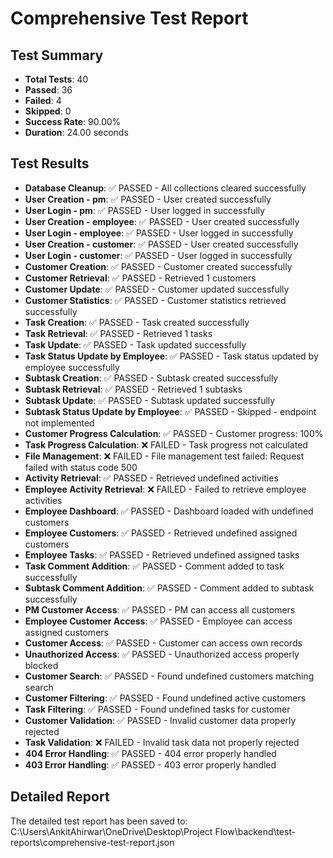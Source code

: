 
# Comprehensive Test Report

## Test Summary
- **Total Tests**: 40
- **Passed**: 36
- **Failed**: 4
- **Skipped**: 0
- **Success Rate**: 90.00%
- **Duration**: 24.00 seconds

## Test Results
- **Database Cleanup**: ✅ PASSED - All collections cleared successfully
- **User Creation - pm**: ✅ PASSED - User created successfully
- **User Login - pm**: ✅ PASSED - User logged in successfully
- **User Creation - employee**: ✅ PASSED - User created successfully
- **User Login - employee**: ✅ PASSED - User logged in successfully
- **User Creation - customer**: ✅ PASSED - User created successfully
- **User Login - customer**: ✅ PASSED - User logged in successfully
- **Customer Creation**: ✅ PASSED - Customer created successfully
- **Customer Retrieval**: ✅ PASSED - Retrieved 1 customers
- **Customer Update**: ✅ PASSED - Customer updated successfully
- **Customer Statistics**: ✅ PASSED - Customer statistics retrieved successfully
- **Task Creation**: ✅ PASSED - Task created successfully
- **Task Retrieval**: ✅ PASSED - Retrieved 1 tasks
- **Task Update**: ✅ PASSED - Task updated successfully
- **Task Status Update by Employee**: ✅ PASSED - Task status updated by employee successfully
- **Subtask Creation**: ✅ PASSED - Subtask created successfully
- **Subtask Retrieval**: ✅ PASSED - Retrieved 1 subtasks
- **Subtask Update**: ✅ PASSED - Subtask updated successfully
- **Subtask Status Update by Employee**: ✅ PASSED - Skipped - endpoint not implemented
- **Customer Progress Calculation**: ✅ PASSED - Customer progress: 100%
- **Task Progress Calculation**: ❌ FAILED - Task progress not calculated
- **File Management**: ❌ FAILED - File management test failed: Request failed with status code 500
- **Activity Retrieval**: ✅ PASSED - Retrieved undefined activities
- **Employee Activity Retrieval**: ❌ FAILED - Failed to retrieve employee activities
- **Employee Dashboard**: ✅ PASSED - Dashboard loaded with undefined customers
- **Employee Customers**: ✅ PASSED - Retrieved undefined assigned customers
- **Employee Tasks**: ✅ PASSED - Retrieved undefined assigned tasks
- **Task Comment Addition**: ✅ PASSED - Comment added to task successfully
- **Subtask Comment Addition**: ✅ PASSED - Comment added to subtask successfully
- **PM Customer Access**: ✅ PASSED - PM can access all customers
- **Employee Customer Access**: ✅ PASSED - Employee can access assigned customers
- **Customer Access**: ✅ PASSED - Customer can access own records
- **Unauthorized Access**: ✅ PASSED - Unauthorized access properly blocked
- **Customer Search**: ✅ PASSED - Found undefined customers matching search
- **Customer Filtering**: ✅ PASSED - Found undefined active customers
- **Task Filtering**: ✅ PASSED - Found undefined tasks for customer
- **Customer Validation**: ✅ PASSED - Invalid customer data properly rejected
- **Task Validation**: ❌ FAILED - Invalid task data not properly rejected
- **404 Error Handling**: ✅ PASSED - 404 error properly handled
- **403 Error Handling**: ✅ PASSED - 403 error properly handled

## Detailed Report
The detailed test report has been saved to: C:\Users\AnkitAhirwar\OneDrive\Desktop\Project Flow\backend\test-reports\comprehensive-test-report.json
